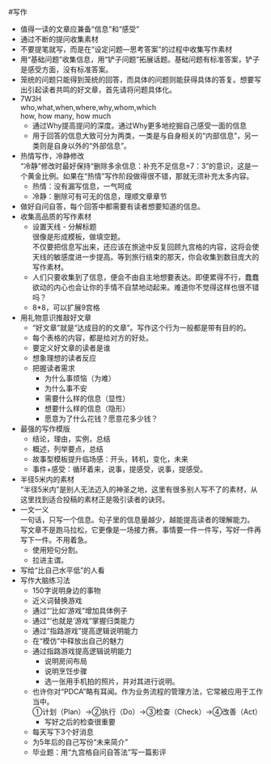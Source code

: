 #写作  
- 值得一读的文章应兼备“信息”和“感受”  
-   通过不断的提问收集素材  
-   不要提笔就写，而是在“设定问题—思考答案”的过程中收集写作素材  
-   用“基础问题”收集信息，用“铲子问题”拓展话题。基础问题有标准答案，铲子是感受方面，没有标准答案。  
-   笼统的问题只能得到笼统的回答，而具体的问题则能获得具体的答复。想要写出引起读者共鸣的好文章，首先请将问题具体化。  
-   7W3H  
    who,what,when,where,why,whom,which  
    how, how many, how much
    -   通过Why提高提问的深度。通过Why更多地挖掘自己感受一面的信息  
    -   用于回答的信息大致可分为两类，一类是与自身相关的“内部信息”，另一类则是自身以外的“外部信息”。  
-   热情写作，冷静修改  
    “冷静”修改时最好保持“删除多余信息：补充不足信息=7：3”的意识，这是一个黄金比例。如果在“热情”写作阶段做得很不错，那就无须补充太多内容。
    -   热情：没有漏写信息，一气呵成  
    -   冷静：删除可有可无的信息，理顺文章章节  
-   做好自问自答，每个回答中都需要有读者想要知道的信息。  
-   收集高品质的写作素材  
    -   设置天线 - 分解标题  
        很像是形成模板，做填空题。  
        不仅要把信息写出来，还应该在旅途中反复回顾九宫格的内容，这将会使天线的敏感度进一步提高。等到旅行结束的那天，你会收集到数目庞大的写作素材。
    -   人们只要收集到了信息，便会不由自主地想要表达。即便累得不行，蠢蠢欲动的内心也会让你的手情不自禁地动起来。难道你不觉得这样也很不错吗？  
    -   8*8，可以扩展9宫格  
-   用礼物意识推敲好文章  
    -   “好文章”就是“达成目的的文章”。写作这个行为一般都是带有目的的。  
    -   每个表格的内容，都是给对方的好处。  
    -   要定义好文章的读者是谁  
    -   想象理想的读者反应  
    -   把握读者需求  
        -   为什么事烦恼（为难）  
        -   为什么事不安  
        -   需要什么样的信息（显性）  
        -   想要什么样的信息（隐形）  
        -   愿意为了什么花钱？愿意花多少钱？  
-   最强的写作模版  
    -   结论，理由，实例，总结  
    -   概述，列举要点，总结  
    -   故事型模板提升临场感：开头，转机，变化，未来  
    -   事件+感受：循环着来，说事，提感受，说事，提感受。 
-   半径5米内的素材  
    “半径5米内”是别人无法迈入的神圣之地，这里有很多别人写不了的素材，从这里找到适合投稿的素材正是吸引读者的诀窍。
-   一文一义  
    一句话，只写一个信息。句子里的信息量越少，越能提高读者的理解能力。  
    写文章不是跑马拉松，它更像是一场接力赛。事情要一件一件写，写好一件再写下一件。不用着急。
    -   使用短句分割。  
    -   拉进主谓。  
-   写给“比自己水平低”的人看  
-   写作大脑练习法  
    -   150字说明身边的事物  
    -   近义词替换游戏  
    -   通过“‘比如’游戏”增加具体例子  
    -   通过“‘也就是’游戏”掌握归类能力  
    -   通过“指路游戏”提高逻辑说明能力  
    -   在“模仿”中释放出自己的魅力  
    -   通过指路游戏提高逻辑说明能力  
        -   说明房间布局  
        -   说明烹饪步骤  
        -   选一张用手机拍的照片，并对其进行说明。  
    -   也许你对“PDCA”略有耳闻。作为业务流程的管理方法，它常被应用于工作当中。  
        ①计划（Plan）→②执行（Do）→③检查（Check）→④改善（Act）
        -   写好之后的检查很重要  
    -   每天写下3个好消息  
    -   为5年后的自己写份“未来简介”  
    -   毕业题：用“九宫格自问自答法”写一篇影评